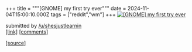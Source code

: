 +++
title = """[GNOME] my first try ever"""
date = 2024-11-04T15:00:10.000Z
tags = ["reddit","wm"]
+++
[![[GNOME] my first try ever](https://preview.redd.it/082qryizfwyd1.png?width=640&crop=smart&auto=webp&s=f3b6d8c8ab51b10e8a5850130ad0e8ca04cd2d18 "[GNOME] my first try ever")](https://www.reddit.com/r/unixporn/comments/1gjg9r7/gnome_my_first_try_ever/)

submitted by [/u/shesjustlearnin](https://www.reddit.com/user/shesjustlearnin)  
[\[link\]](https://i.redd.it/082qryizfwyd1.png) [\[comments\]](https://www.reddit.com/r/unixporn/comments/1gjg9r7/gnome_my_first_try_ever/)

[[source]](https://www.reddit.com/r/unixporn/comments/1gjg9r7/gnome_my_first_try_ever/)

